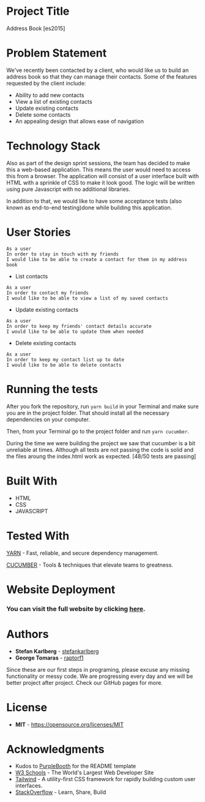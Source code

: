 # Project Title

Address Book [es2015]

# Problem Statement
We've recently been contacted by a client, who would like us to build an address book so that they can manage their contacts. Some of the features requested by the client include:
* Ability to add new contacts
* View a list of existing contacts
* Update existing contacts
* Delete some contacts
* An appealing design that allows ease of navigation

# Technology Stack

<p>Also as part of the design sprint sessions, the team has decided to make this a web-based application. This means the user would need to access this from a browser. The application will consist of a user interface built with HTML with a sprinkle of CSS to make it look good. The logic will be written using pure Javascript with no additional libraries.</p>
<p>In addition to that, we would like to have some acceptance tests (also known as end-to-end testing)done while building this application.</p>

# User Stories

```
As a user
In order to stay in touch with my friends
I would like to be able to create a contact for them in my address book
```

* List contacts

```
As a user
In order to contact my friends
I would like to be able to view a list of my saved contacts
```

* Update existing contacts

```
As a user
In order to keep my friends' contact details accurate
I would like to be able to update them when needed
```

* Delete existing contacts

```
As a user
In order to keep my contact list up to date
I would like to be able to delete contacts
```

# Running the tests

After you fork the repository, run `yarn build` in your Terminal and make sure you are in the project folder. That should install all the necessary dependencies on your computer.

Then, from your Terminal go to the project folder and run `yarn cucumber`.

During the time we were building the project we saw that cucumber is a bit unreliable at times. Although all tests are not passing the code is solid and the files aroung the index.html work as expected. [48/50 tests are passing]

# Built With

* HTML
* CSS
* JAVASCRIPT

# Tested With

[YARN](https://www.npmjs.com/package/yarn) - Fast, reliable, and secure dependency management.

[CUCUMBER](https://cucumber.io/) - Tools & techniques that elevate teams to greatness.

# Website Deployment
### You can visit the full website by clicking [here](https://raptorf1.github.io/address_book_challenge/).

# Authors

* **Stefan Karlberg** - [stefankarlberg](https://github.com/stefankarlberg)
* **George Tomaras** - [raptorf1](https://github.com/raptorf1)

<p>Since these are our first steps in programing, please excuse any missing functionality or messy code. We are progressing every day and we will be better project after project. Check our GitHub pages for more.</p>

# License

* **MIT** - https://opensource.org/licenses/MIT

# Acknowledgments

* Kudos to [PurpleBooth](https://gist.github.com/PurpleBooth/109311bb0361f32d87a2) for the README template
* [W3 Schools](https://www.w3schools.com/) - 
The World's Largest Web Developer Site
* [Tailwind](https://tailwindcss.com/docs/what-is-tailwind) - A utility-first CSS framework for rapidly building custom user interfaces.
* [StackOverflow](https://stackoverflow.com/) - Learn, Share, Build
